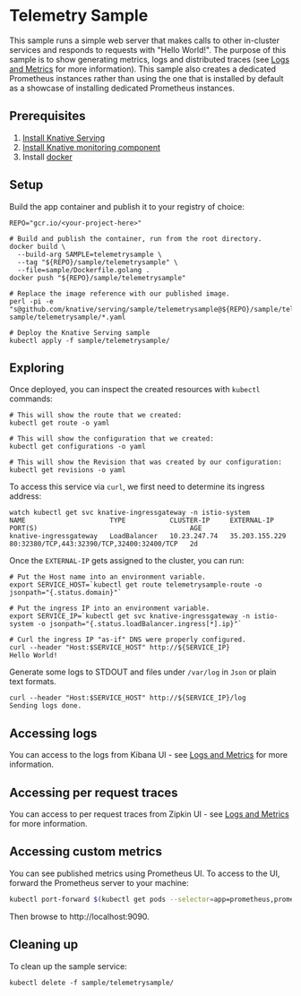 # Telemetry Sample

This sample runs a simple web server that makes calls to other in-cluster services
and responds to requests with "Hello World!".
The purpose of this sample is to show generating metrics, logs and distributed traces
(see [Logs and Metrics](../../docs/telemetry.md) for more information).
This sample also creates a dedicated Prometheus instances rather than using the one
that is installed by default as a showcase of installing dedicated Prometheus instances.

## Prerequisites

1. [Install Knative Serving](https://github.com/knative/docs/blob/master/install/README.md)
2. [Install Knative monitoring component](docs/telemetry.md)
3. Install [docker](https://www.docker.com/)


## Setup

Build the app container and publish it to your registry of choice:

```shell
REPO="gcr.io/<your-project-here>"

# Build and publish the container, run from the root directory.
docker build \
  --build-arg SAMPLE=telemetrysample \
  --tag "${REPO}/sample/telemetrysample" \
  --file=sample/Dockerfile.golang .
docker push "${REPO}/sample/telemetrysample"

# Replace the image reference with our published image.
perl -pi -e "s@github.com/knative/serving/sample/telemetrysample@${REPO}/sample/telemetrysample@g" sample/telemetrysample/*.yaml

# Deploy the Knative Serving sample
kubectl apply -f sample/telemetrysample/
```

## Exploring

Once deployed, you can inspect the created resources with `kubectl` commands:

```shell
# This will show the route that we created:
kubectl get route -o yaml

# This will show the configuration that we created:
kubectl get configurations -o yaml

# This will show the Revision that was created by our configuration:
kubectl get revisions -o yaml
```

To access this service via `curl`, we first need to determine its ingress address:
```shell
watch kubectl get svc knative-ingressgateway -n istio-system
NAME                     TYPE           CLUSTER-IP     EXTERNAL-IP      PORT(S)                                      AGE
knative-ingressgateway   LoadBalancer   10.23.247.74   35.203.155.229   80:32380/TCP,443:32390/TCP,32400:32400/TCP   2d
```

Once the `EXTERNAL-IP` gets assigned to the cluster, you can run:

```shell
# Put the Host name into an environment variable.
export SERVICE_HOST=`kubectl get route telemetrysample-route -o jsonpath="{.status.domain}"`

# Put the ingress IP into an environment variable.
export SERVICE_IP=`kubectl get svc knative-ingressgateway -n istio-system -o jsonpath="{.status.loadBalancer.ingress[*].ip}"`

# Curl the ingress IP "as-if" DNS were properly configured.
curl --header "Host:$SERVICE_HOST" http://${SERVICE_IP}
Hello World!
```

Generate some logs to STDOUT and files under `/var/log` in `Json` or plain text formats.

```shell
curl --header "Host:$SERVICE_HOST" http://${SERVICE_IP}/log
Sending logs done.
```

## Accessing logs
You can access to the logs from Kibana UI - see [Logs and Metrics](../../docs/telemetry.md) for more information.

## Accessing per request traces
You can access to per request traces from Zipkin UI - see [Logs and Metrics](../../docs/telemetry.md) for more information.

## Accessing custom metrics
You can see published metrics using Prometheus UI. To access to the UI, forward the Prometheus server to your machine:

```bash
kubectl port-forward $(kubectl get pods --selector=app=prometheus,prometheus=test --output=jsonpath="{.items[0].metadata.name}") 9090
```

Then browse to http://localhost:9090.

## Cleaning up

To clean up the sample service:

```shell
kubectl delete -f sample/telemetrysample/
```
